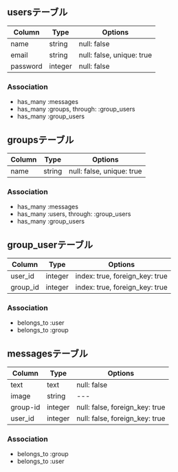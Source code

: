 ## usersテーブル

|Column|Type|Options|
|------|----|-------|
|name|string|null: false|
|email|string|null: false, unique: true|
|password|integer|null: false|

### Association
- has_many :messages
- has_many :groups, through: :group_users
- has_many :group_users

## groupsテーブル

|Column|Type|Options|
|------|----|-------|
|name|string|null: false, unique: true|

### Association
- has_many :messages
- has_many :users, through: :group_users
- has_many :group_users

## group_userテーブル

|Column|Type|Options|
|------|----|-------|
|user_id|integer|index: true, foreign_key: true|
|group_id|integer|index: true, foreign_key: true|

### Association
- belongs_to :user
- belongs_to :group

## messagesテーブル

|Column|Type|Options|
|------|----|-------|
|text|text|null: false|
|image|string|---|
|group-id|integer|null: false, foreign_key: true|
|user_id|integer|null: false, foreign_key: true|

### Association
- belongs_to :group
- belongs_to :user